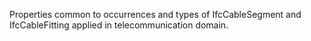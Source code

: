 Properties common to occurrences and types of IfcCableSegment and IfcCableFitting applied in telecommunication domain.
